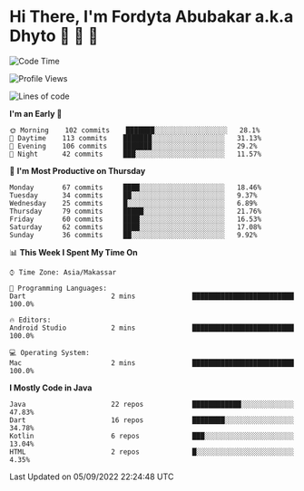 # Hi There, I'm Fordyta Abubakar a.k.a Dhyto 👋 👋 👋 

<!--
**DhytoDev/dhytodev** is a ✨ _special_ ✨ repository because its `README.md` (this file) appears on your GitHub profile.

Here are some ideas to get you started:

- 🔭 I’m currently working on ...
- 🌱 I’m currently learning ...
- 👯 I’m looking to collaborate on ...
- 🤔 I’m looking for help with ...
- 💬 Ask me about ...
- 📫 How to reach me: ...
- 😄 Pronouns: ...
- ⚡ Fun fact: ...
-->

<!--START_SECTION:waka-->
![Code Time](http://img.shields.io/badge/Code%20Time-1%2C665%20hrs%2056%20mins-blue)

![Profile Views](http://img.shields.io/badge/Profile%20Views-0-blue)

![Lines of code](https://img.shields.io/badge/From%20Hello%20World%20I%27ve%20Written-134%20Thousand%20lines%20of%20code-blue)

**I'm an Early 🐤** 

```text
🌞 Morning    102 commits    ███████░░░░░░░░░░░░░░░░░░   28.1% 
🌆 Daytime    113 commits    ███████░░░░░░░░░░░░░░░░░░   31.13% 
🌃 Evening    106 commits    ███████░░░░░░░░░░░░░░░░░░   29.2% 
🌙 Night      42 commits     ███░░░░░░░░░░░░░░░░░░░░░░   11.57%

```
📅 **I'm Most Productive on Thursday** 

```text
Monday       67 commits     ████░░░░░░░░░░░░░░░░░░░░░   18.46% 
Tuesday      34 commits     ██░░░░░░░░░░░░░░░░░░░░░░░   9.37% 
Wednesday    25 commits     █░░░░░░░░░░░░░░░░░░░░░░░░   6.89% 
Thursday     79 commits     █████░░░░░░░░░░░░░░░░░░░░   21.76% 
Friday       60 commits     ████░░░░░░░░░░░░░░░░░░░░░   16.53% 
Saturday     62 commits     ████░░░░░░░░░░░░░░░░░░░░░   17.08% 
Sunday       36 commits     ██░░░░░░░░░░░░░░░░░░░░░░░   9.92%

```


📊 **This Week I Spent My Time On** 

```text
⌚︎ Time Zone: Asia/Makassar

💬 Programming Languages: 
Dart                     2 mins              █████████████████████████   100.0%

🔥 Editors: 
Android Studio           2 mins              █████████████████████████   100.0%

💻 Operating System: 
Mac                      2 mins              █████████████████████████   100.0%

```

**I Mostly Code in Java** 

```text
Java                     22 repos            ████████████░░░░░░░░░░░░░   47.83% 
Dart                     16 repos            ████████░░░░░░░░░░░░░░░░░   34.78% 
Kotlin                   6 repos             ███░░░░░░░░░░░░░░░░░░░░░░   13.04% 
HTML                     2 repos             █░░░░░░░░░░░░░░░░░░░░░░░░   4.35%

```



 Last Updated on 05/09/2022 22:24:48 UTC
<!--END_SECTION:waka-->
